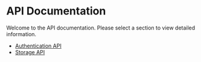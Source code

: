 # API Documentation

Welcome to the API documentation. Please select a section to view detailed information.

- [Authentication API](authentication.md)
- [Storage API](storage.md)